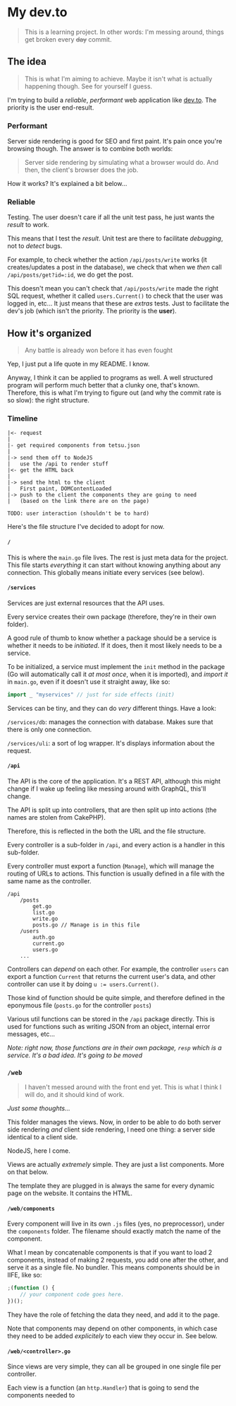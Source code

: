 # My dev.to

> This is a learning project. In other words: I'm messing around, things get
> broken every ~~day~~ commit.

## The idea

> This is what I'm aiming to achieve. Maybe it isn't what is actually happening
> though. See for yourself I guess.

I'm trying to build a *reliable*, *performant* web application like [dev.to][]. The priority is
the user end-result.

### Performant

Server side rendering is good for SEO and first paint. It's pain once you're
browsing though. The answer is to combine both worlds:

> Server side rendering by simulating what a browser would do. And then, the
> client's browser does the job.

How it works? It's explained a bit below...

### Reliable

Testing. The user doesn't care if all the unit test pass, he just wants the
*result* to work.

This means that I test the *result*. Unit test are there to facilitate
*debugging*, not to *detect* bugs.

For example, to check whether the action `/api/posts/write` works (it
creates/updates a post in the database), we check that when we *then* call
`/api/posts/get?id=:id`, we do get the post.

This doesn't mean you can't check that `/api/posts/write` made the right SQL
request, whether it called `users.Current()` to check that the user was logged
in, etc... It just means that these are *extras* tests. Just to facilitate the
dev's job (which isn't the priority. The priority is the **user**).

## How it's organized

> Any battle is already won before it has even fought

Yep, I just put a life quote in my README. I know.

Anyway, I think it can be applied to programs as well. A well structured program
will perform much better that a clunky one, that's known. Therefore, this is what
I'm trying to figure out (and why the commit rate is so slow): the right
structure.

### Timeline

```
|<- request
|
|- get required components from tetsu.json
|
|-> send them off to NodeJS
|   use the /api to render stuff
|<- get the HTML back
|
|-> send the html to the client
|   First paint, DOMContentLoaded
|-> push to the client the components they are going to need
|   (based on the link there are on the page)

TODO: user interaction (shouldn't be to hard)
```

Here's the file structure I've decided to adopt for now.

#### `/`

This is where the `main.go` file lives. The rest is just meta data for the
project. This file starts *everything* it can start without knowing anything
about any connection. This globally means initiate every services (see below).

#### `/services`

Services are just external resources that the API uses.

Every service creates their own package (therefore, they're in their own folder).

A good rule of thumb to know whether a package should be a service is whether
it needs to be *initiated*. If it does, then it most likely needs to be a
service.

To be initialized, a service must implement the `init` method in the package
(Go will automatically call it *at most once*, when it is imported), and
*import it* in `main.go`, even if it doesn't use it straight away, like so:

```go
import _ "myservices" // just for side effects (init)
```

Services can be tiny, and they can do *very* different things. Have a look:

`/services/db`: manages the connection with database. Makes sure that there
is only one connection.

`/services/uli`: a sort of log wrapper. It's displays information about the
request.

#### `/api`

The API is the core of the application. It's a REST API, although this might
change if I wake up feeling like messing around with GraphQL, this'll change.

The API is split up into controllers, that are then split up into actions (the
names are stolen from CakePHP).

Therefore, this is reflected in the both the URL and the file structure.

Every controller is a sub-folder in `/api`, and every action is a handler in
this sub-folder.

Every controller must export a function (`Manage`), which will manage the
routing of URLs to actions. This function is usually defined in a file with the
same name as the controller.

```
/api
    /posts
        get.go
        list.go
        write.go
        posts.go // Manage is in this file
    /users
        auth.go
        current.go
        users.go
    ...
```

Controllers can *depend* on each other. For example, the controller `users` can
export a function `Current` that returns the current user's data, and other
controller can use it by doing `u := users.Current()`.

Those kind of function should be quite simple, and therefore defined in the
eponymous file (`posts.go` for the controller `posts`)

Various util functions can be stored in the `/api` package directly. This is
used for functions such as writing JSON from an object, internal error
messages, etc...

*Note: right now, those functions are in their own package, `resp` which is a
service. It's a bad idea. It's going to be moved*

### `/web`

> I haven't messed around with the front end yet. This is what I think I will
> do, and it should kind of work.

*Just some thoughts...*

This folder manages the views. Now, in order to be able to do both server side
rendering *and* client side rendering, I need one thing: a server side
identical to a client side.

NodeJS, here I come.

Views are actually *extremely* simple. They are just a list components. More on
that below.

The template they are plugged in is always the same for every dynamic page on
the website. It contains the HTML.

#### `/web/components`

Every component will live in its own `.js` files (yes, no preprocessor), under
the `components` folder. The filename should exactly match the name of the
component.

What I mean by concatenable components is that if you want to load 2
components, instead of making 2 requests, you add one after the other, and
serve it as a single file. No bundler. This means components should be in IIFE,
like so:

```js
;(function () {
    // your component code goes here.
})();
```

They have the role of fetching the data they need, and add it to the page.

Note that components may depend on other components, in which case they need to
be added *explicitely* to each view they occur in. See below.

#### `/web/<controller>.go`

Since views are very simple, they can all be grouped in one single file per
controller.

Each view is a function (an `http.Handler`) that is going to send the
components needed to

[dev.to]: https://dev.to
